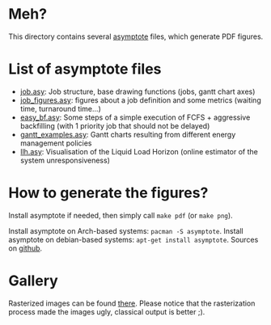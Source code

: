 Meh?
====

This directory contains several
[asymptote](http://asymptote.sourceforge.net/) files, which generate
PDF figures.

List of asymptote files
=======================

- [job.asy](./job.asy): Job structure, base drawing functions
  (jobs, gantt chart axes)
- [job_figures.asy](./job_figures.asy): figures about a job definition and
  some metrics (waiting time, turnaround time...)
- [easy_bf.asy](./easy_bf.asy): Some steps of a simple execution of
  FCFS + aggressive backfilling
  (with 1 priority job that should not be delayed)
- [gantt_examples.asy](./gantt_examples.asy): Gantt charts resulting from
  different energy management policies
- [llh.asy](./llh.asy): Visualisation of the Liquid Load Horizon
  (online estimator of the system unresponsiveness)

How to generate the figures?
============================

Install asymptote if needed, then simply call ``make pdf`` (or ``make png``).

Install asymptote on Arch-based systems: ``pacman -S asymptote``.
Install asymptote on debian-based systems: ``apt-get install asymptote``.
Sources on [github](https://github.com/vectorgraphics/asymptote).

Gallery
=======
Rasterized images can be found [there](./png).
Please notice that the rasterization process made the images ugly, classical
output is better ;).
